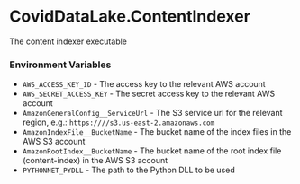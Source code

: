 # CovidDataLake.ContentIndexer
The content indexer executable
### Environment Variables
* `AWS_ACCESS_KEY_ID` - The access key to the relevant AWS account
* `AWS_SECRET_ACCESS_KEY` - The secret access key to the relevant AWS account
* `AmazonGeneralConfig__ServiceUrl` - The S3 service url for the relevant region, e.g.: `https:////s3.us-east-2.amazonaws.com`
* `AmazonIndexFile__BucketName` - The bucket name of the index files in the AWS S3 account
* `AmazonRootIndex__BucketName` - The bucket name of the root index file (content-index) in the AWS S3 account
* `PYTHONNET_PYDLL` - The path to the Python DLL to be used
